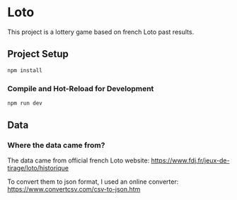 # Loto

This project is a lottery game based on french Loto past results.

## Project Setup

```sh
npm install
```

### Compile and Hot-Reload for Development

```sh
npm run dev
```

## Data

### Where the data came from?

The data came from official french Loto website: https://www.fdj.fr/jeux-de-tirage/loto/historique

To convert them to json format, I used an online converter: https://www.convertcsv.com/csv-to-json.htm
